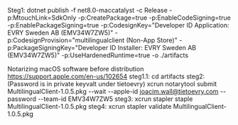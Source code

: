 Steg1:
dotnet publish -f net8.0-maccatalyst -c Release -p:MtouchLink=SdkOnly -p:CreatePackage=true -p:EnableCodeSigning=true -p:EnablePackageSigning=true -p:CodesignKey="Developer ID Application: EVRY Sweden AB (EMV34W7ZW5)" -p:CodesignProvision="multilingualclient (Non-App Store)" -p:PackageSigningKey="Developer ID Installer: EVRY Sweden AB (EMV34W7ZW5)" -p:UseHardenedRuntime=true  -o ./artifacts

Notarizing macOS software before distribution
https://support.apple.com/en-us/102654
steg1.1:
cd artifacts
steg2: (Password is in private keyvalt under tietoevry)
xcrun notarytool submit MultilingualClient-1.0.5.pkg --wait --apple-id joacim.wall@tietoevry.com --password  --team-id EMV34W7ZW5
steg3:
xcrun stapler staple MultilingualClient-1.0.5.pkg
steg4:
xcrun stapler validate MultilingualClient-1.0.5.pkg